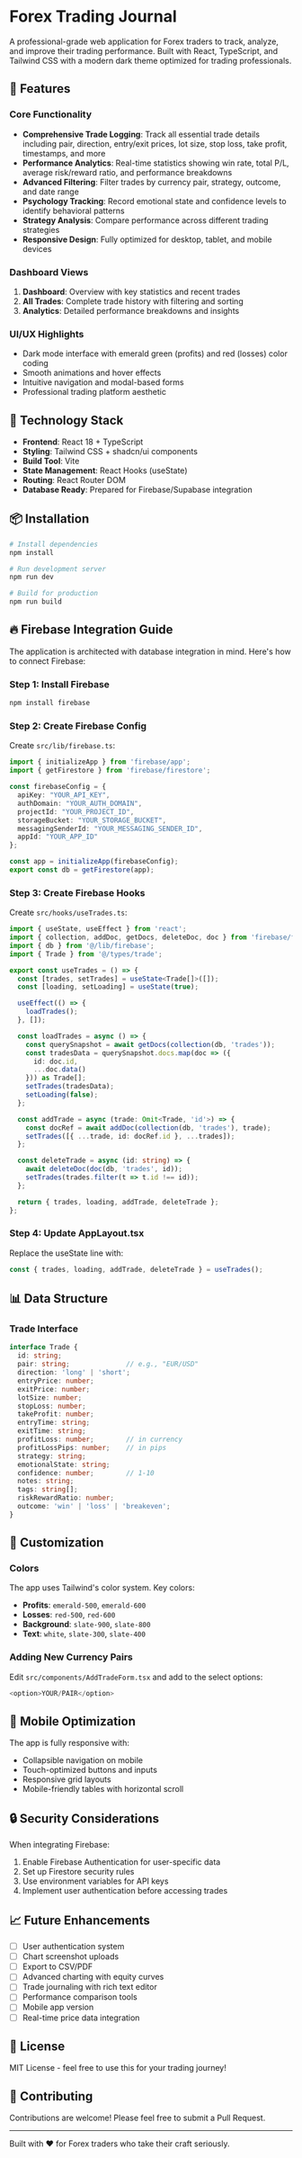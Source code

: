 # Forex Trading Journal

A professional-grade web application for Forex traders to track, analyze, and improve their trading performance. Built with React, TypeScript, and Tailwind CSS with a modern dark theme optimized for trading professionals.

## 🚀 Features

### Core Functionality
- **Comprehensive Trade Logging**: Track all essential trade details including pair, direction, entry/exit prices, lot size, stop loss, take profit, timestamps, and more
- **Performance Analytics**: Real-time statistics showing win rate, total P/L, average risk/reward ratio, and performance breakdowns
- **Advanced Filtering**: Filter trades by currency pair, strategy, outcome, and date range
- **Psychology Tracking**: Record emotional state and confidence levels to identify behavioral patterns
- **Strategy Analysis**: Compare performance across different trading strategies
- **Responsive Design**: Fully optimized for desktop, tablet, and mobile devices

### Dashboard Views
1. **Dashboard**: Overview with key statistics and recent trades
2. **All Trades**: Complete trade history with filtering and sorting
3. **Analytics**: Detailed performance breakdowns and insights

### UI/UX Highlights
- Dark mode interface with emerald green (profits) and red (losses) color coding
- Smooth animations and hover effects
- Intuitive navigation and modal-based forms
- Professional trading platform aesthetic

## 🔧 Technology Stack

- **Frontend**: React 18 + TypeScript
- **Styling**: Tailwind CSS + shadcn/ui components
- **Build Tool**: Vite
- **State Management**: React Hooks (useState)
- **Routing**: React Router DOM
- **Database Ready**: Prepared for Firebase/Supabase integration

## 📦 Installation

```bash
# Install dependencies
npm install

# Run development server
npm run dev

# Build for production
npm run build
```

## 🔥 Firebase Integration Guide

The application is architected with database integration in mind. Here's how to connect Firebase:

### Step 1: Install Firebase
```bash
npm install firebase
```

### Step 2: Create Firebase Config
Create `src/lib/firebase.ts`:
```typescript
import { initializeApp } from 'firebase/app';
import { getFirestore } from 'firebase/firestore';

const firebaseConfig = {
  apiKey: "YOUR_API_KEY",
  authDomain: "YOUR_AUTH_DOMAIN",
  projectId: "YOUR_PROJECT_ID",
  storageBucket: "YOUR_STORAGE_BUCKET",
  messagingSenderId: "YOUR_MESSAGING_SENDER_ID",
  appId: "YOUR_APP_ID"
};

const app = initializeApp(firebaseConfig);
export const db = getFirestore(app);
```

### Step 3: Create Firebase Hooks
Create `src/hooks/useTrades.ts`:
```typescript
import { useState, useEffect } from 'react';
import { collection, addDoc, getDocs, deleteDoc, doc } from 'firebase/firestore';
import { db } from '@/lib/firebase';
import { Trade } from '@/types/trade';

export const useTrades = () => {
  const [trades, setTrades] = useState<Trade[]>([]);
  const [loading, setLoading] = useState(true);

  useEffect(() => {
    loadTrades();
  }, []);

  const loadTrades = async () => {
    const querySnapshot = await getDocs(collection(db, 'trades'));
    const tradesData = querySnapshot.docs.map(doc => ({
      id: doc.id,
      ...doc.data()
    })) as Trade[];
    setTrades(tradesData);
    setLoading(false);
  };

  const addTrade = async (trade: Omit<Trade, 'id'>) => {
    const docRef = await addDoc(collection(db, 'trades'), trade);
    setTrades([{ ...trade, id: docRef.id }, ...trades]);
  };

  const deleteTrade = async (id: string) => {
    await deleteDoc(doc(db, 'trades', id));
    setTrades(trades.filter(t => t.id !== id));
  };

  return { trades, loading, addTrade, deleteTrade };
};
```

### Step 4: Update AppLayout.tsx
Replace the useState line with:
```typescript
const { trades, loading, addTrade, deleteTrade } = useTrades();
```

## 📊 Data Structure

### Trade Interface
```typescript
interface Trade {
  id: string;
  pair: string;              // e.g., "EUR/USD"
  direction: 'long' | 'short';
  entryPrice: number;
  exitPrice: number;
  lotSize: number;
  stopLoss: number;
  takeProfit: number;
  entryTime: string;
  exitTime: string;
  profitLoss: number;        // in currency
  profitLossPips: number;    // in pips
  strategy: string;
  emotionalState: string;
  confidence: number;        // 1-10
  notes: string;
  tags: string[];
  riskRewardRatio: number;
  outcome: 'win' | 'loss' | 'breakeven';
}
```

## 🎨 Customization

### Colors
The app uses Tailwind's color system. Key colors:
- **Profits**: `emerald-500`, `emerald-600`
- **Losses**: `red-500`, `red-600`
- **Background**: `slate-900`, `slate-800`
- **Text**: `white`, `slate-300`, `slate-400`

### Adding New Currency Pairs
Edit `src/components/AddTradeForm.tsx` and add to the select options:
```typescript
<option>YOUR/PAIR</option>
```

## 📱 Mobile Optimization

The app is fully responsive with:
- Collapsible navigation on mobile
- Touch-optimized buttons and inputs
- Responsive grid layouts
- Mobile-friendly tables with horizontal scroll

## 🔒 Security Considerations

When integrating Firebase:
1. Enable Firebase Authentication for user-specific data
2. Set up Firestore security rules
3. Use environment variables for API keys
4. Implement user authentication before accessing trades

## 📈 Future Enhancements

- [ ] User authentication system
- [ ] Chart screenshot uploads
- [ ] Export to CSV/PDF
- [ ] Advanced charting with equity curves
- [ ] Trade journaling with rich text editor
- [ ] Performance comparison tools
- [ ] Mobile app version
- [ ] Real-time price data integration

## 📄 License

MIT License - feel free to use this for your trading journey!

## 🤝 Contributing

Contributions are welcome! Please feel free to submit a Pull Request.

---

Built with ❤️ for Forex traders who take their craft seriously.
